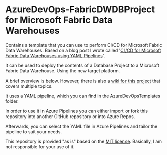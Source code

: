 # AzureDevOps-FabricDWDBProject for Microsoft Fabric Data Warehouses

Contains a template that you can use to perform CI/CD for Microsoft Fabric Data Warehouses. Based on a blog post I wrote called '[CI/CD for Microsoft Fabric Data Warehouses using YAML Pipelines](https://www.kevinrchant.com/2023/10/25/ci-cd-for-microsoft-fabric-data-warehouses-using-yaml-pipelines/)'.

It can be used to deploy the contents of a Database Project to a Microsoft Fabric Data Warehouse. Using the new target platform.

A brief overview is below. However, there is also a [wiki for this project](https://github.com/kevchant/AzDo-FabricDWDBProject/wiki) that covers multiple topics.

It uses a YAML pipeline, which you can find in the AzureDevOpsTemplates folder.

In order to use it in Azure Pipelines you can either import or fork this repository into another GitHub repository or into Azure Repos.

Afterwards, you can select the YAML file in Azure Pipelines and tailor the pipeline to suit your needs.

This repository is provided "as is" based on the [MIT license](https://opensource.org/licenses/MIT). Basically, I am not responsible for your use of it.
